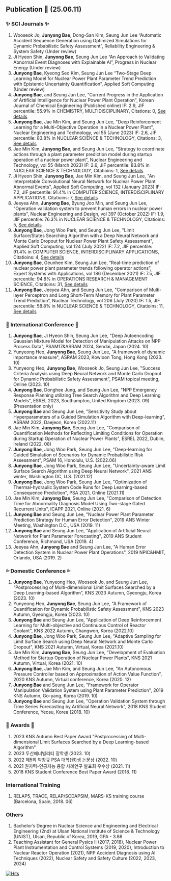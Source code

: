 ## Publication 👋 (25.06.11)
### ✨ SCI Journals ✨
1. Wooseok Jo, **Junyong Bae**, Dong-San Kim, Seung Jun Lee “Automatic Accident Sequence Generation using Optimized Simulations for Dynamic Probabilistic Safety Assessment”, Reliability Engineering & System Safety (Under review)
2. Ji Hyeon Shin, **Junyong Bae**, Seung Jun Lee “An Approach to Validating Abnormal Event Diagnoses with Explainable AI”, Progress in Nuclear Energy (Under review)
3. **Junyong Bae**, Kyeong Seo Kim, Seung Jun Lee “Two-Stage Deep Learning Model for Nuclear Power Plant Parameter Trend Prediction with Epistemic Uncertainty Quantification”, Applied Soft Computing (Under review)
4. **Junyong Bae**, and Seung Jun Lee, "Current Progress in the Application of Artificial Intelligence for Nuclear Power Plant Operation", Korean Journal of Chemical Engineering (Published online) IF: 2.9, JIF percentile: 55.9% in CHEMISTRY, MULTIDISCIPLINARY, Citations: 0, [See details](https://doi.org/10.1007/s11814-024-00246-7)
5. **Junyong Bae**, Jae Min Kim, and Seung Jun Lee, "Deep Reinforcement Learning for a Multi-Objective Operation in a Nuclear Power Plant", Nuclear Engineering and Technology, vol 55 (June 2023) IF: 2.6, JIF percentile: 83.8% in NUCLEAR SCIENCE & TECHNOLOGY, Citations: 3, [See details](https://doi.org/10.1016/j.net.2023.06.009)
6. Jae Min Kim, **Junyong Bae**, and Seung Jun Lee, "Strategy to coordinate actions through a plant parameter prediction model during startup operation of a nuclear power plant", Nuclear Engineering and Technology, vol 55 (March 2023) IF: 2.6, JIF percentile: 83.8% in NUCLEAR SCIENCE & TECHNOLOGY, Citatioins: 1, [See details](https://doi.org/10.1016/j.net.2022.11.012)
7. Ji Hyeon Shin, **Junyong Bae**, Jae Min Kim, and Seung Jun Lee, "An Interpretable Convolutional Neural Network for Nuclear Power Plant Abnormal Events", Applied Soft Computing, vol 132 (January 2023) IF: 7.2, JIF percentile: 91.4% in COMPUTER SCIENCE, INTERDISCIPLINARY APPLICATIONS, Citatioins: 7, [See details](https://doi.org/10.1016/j.asoc.2022.109792)
8. Jeeyea Ahn, **Junyong Bae**, Byung Joo Min, and Seung Jun Lee, "Operation validation system to prevent human errors in nuclear power plants", Nuclear Engineering and Design, vol 397 (October 2022) IF: 1.9, JIF percentile: 76.3% in NUCLEAR SCIENCE & TECHNOLOGY, Citatioins: 5, [See details](https://doi.org/10.1016/j.nucengdes.2022.111949)
9. **Junyong Bae**, Jong Woo Park, and Seung Jun Lee, "Limit Surface/States Searching Algorithm with a Deep Neural Network and Monte Carlo Dropout for Nuclear Power Plant Safety Assessment", Applied Soft Computing, vol 124 (July 2022) IF: 7.2, JIF percentile: 91.4% in COMPUTER SCIENCE, INTERDISCIPLINARY APPLICATIONS, Citatioins: 4, [See details](https://doi.org/10.1016/j.asoc.2022.109007)
10. **Junyong Bae**, Geunhee Kim, Seung Jun Lee, “Real-time prediction of nuclear power plant parameter trends following operator actions”, Expert Systems with Applications, vol 186 (December 2021) IF: 7.5, JIF percentile: 94.8% in OPERATIONS RESEARCH & MANAGEMENT SCIENCE, Citatioins: 31, [See details](https://doi.org/10.1016/j.eswa.2021.115848)
11. **Junyong Bae**, Jeeyea Ahn, and Seung Jun Lee, "Comparison of Multi-layer Perceptron and Long Short-Term Memory for Plant Parameter Trend Prediction”, Nuclear Technology, vol 206 (July 2020) IF: 1.5, JIF percentile: 58.8% in NUCLEAR SCIENCE & TECHNOLOGY, Citatioins: 11, [See details](https://doi.org/10.1080/00295450.2019.1693215)
	
### 🌱 International Conference 🌱
1. **Junyong Bae**, Ji Hyeon Shin, Seung Jun Lee, "Deep Autoencoding Gaussian Mixture Model for Detection of Manipulation Attacks on NPP Process Data", PSAM17&ASRAM 2024, Sendai, Japan (2024. 10)
2. Yunyeong Heo, **Junyong Bae**, Seung Jun Lee, "A framework of dynamic importance measure", ASRAM 2023, Kowloon Tong, Hong Kong (2023. 10)
3. Yunyeong Heo, **Junyong Bae**, Wooseok Jo, Seung Jun Lee, "Success Criteria Analysis using Deep Neural Network and Monte Carlo Dropout for Dynamic Probabilistic Safety Assessment", PSAM topical meeting, Online (2023. 10)
4. **Junyong Bae**, Donghee Jung, and Seung Jun Lee, "NPP Emergency Response Planning utilizing Tree Search Algorithm and Deep Learning Models", ESREL 2023, Southampton, United Kingdom (2023. 09) (Presentation only)
5. **Junyong Bae** and Seung Jun Lee, "Sensitivity Study about Hyperparameters of a Guided Simulation Algorithm with Deep-learning", ASRAM 2022, Daejeon, Korea (2022.11)
6. Jae Min Kim, **Junyong Bae**, Seung Jun Lee, "Comparison of Quantification Methods for Reflecting Limiting Conditions for Operation during Startup Operation of Nuclear Power Plants", ESREL 2022, Dublin, Ireland (2022. 08)
7. **Junyong Bae**, Jong Woo Park, Seung Jun Lee, "Deep-learning for Guided Simulation of Scenarios for Dynamic Probabilistic Risk Assessment", PSAM 16, Honolulu, U.S. (2022.06)
8. **Junyong Bae**, Jong Woo Park, Seung Jun Lee, "Uncertainty-aware Limit Surface Search Algorithm using Deep Neural Network", 2021 ANS winter, Washington DC, U.S. (2021.12)
9. **Junyong Bae**, Jong Woo Park, Seung Jun Lee, "Optimization of Thermal-hydraulic System Code Runs for Deep Learning-based Consequence Prediction", PSA 2021, Online (2021.11)
10. Jae Min Kim, **Junyong Bae**, Seung Jun Lee, "Comparison of Detection Time for Abnormality Diagnosis Model Using Two-stage Gated Recurrent Units", ICAPP 2021, Online (2021. 6)
11. **Junyong Bae** and Seung Jun Lee, "Nuclear Power Plant Parameter Prediction Strategy for Human Error Detection", 2019 ANS Winter Meeting, Washington D.C., USA (2019. 11)
12. **Junyong Bae** and Seung Jun Lee, "Application of Artificial Neural Network for Plant Parameter Forecasting", 2019 ANS Student Conference, Richmond, USA (2019. 4)
13. Jeeyea Ahn, **Junyong Bae** and Seung Jun Lee, "A Human Error Detection System in Nuclear Power Plant Operations", 2019 NPIC&HMIT, Orlando, USA (2019. 2)

### :sweat_drops: Domestic Conference :sweat_drops:
1.	**Junyong Bae**, Yunyeong Heo, Wooseok Jo, and Seung Jun Lee, “Postprocessing of Multi-dimensional Limit Surfaces Searched by a Deep Learning-based Algorithm”, KNS 2023 Autumn, Gyeongju, Korea (2023. 10)
2.	Yunyeong Heo, **Junyong Bae**, Seung Jun Lee, "A Framework of Quantification for Dynamic Probabilistic Safety Assessment", KNS 2023 Autumn, Gyeongju, Korea (2023. 10)
3.	**Junyong Bae** and Seung Jun Lee, "Application of Deep Reinforcement Learning for Multi-objective and Continuous Control of Reactor Coolant", KNS 2022 Autumn, Changwon, Korea (2022.10)
4.	**Junyong Bae**, Jong Woo Park, Seung Jun Lee, "Adaptive Sampling for Limit Surface Search using Deep Neural Network and Monte Carlo Dropout", KNS 2021 Autumn, Virtual, Korea (2021.10)
5.	Jae Min Kim, **Junyong Bae**, Seung Jun Lee, "Development of Evaluation Method for Startup Operation of Nuclear Power Plants", KNS 2021 Autumn, Virtual, Korea (2021. 10)
6.	**Junyong Bae**, Jae Min Kim, and Seung Jun Lee, "An Autonomous Pressure Controller based on Approximation of Action Value Function", 2020 KNS Autumn, Virtual conference, Korea (2020. 12)
7.	**Junyong Bae** and Seung Jun Lee, "Framework for Operator Manipulation Validation System using Plant Parameter Prediction", 2019 KNS Autumn, Go-yang, Korea (2019. 10)
8.	**Junyong Bae** and Seung Jun Lee, "Operation Validation System through Time Series Forecasting by Artificial Neural Network", 2018 KNS Student Conference, Yeosu, Korea (2018. 10)

### :pray: Awards :pray:
1. 2023 KNS Autumn Best Paper Award "Postprocessing of Multi-dimensional Limit Surfaces Searched by a Deep Learning-based Algorithm"
2. 2023 두산에너빌리티 장학생 (2023. 10)
3. 2022 제5회 박창규 PSA 대학(원)생 논문상 (2022. 10)
4. 2021 원자력-인공지능 융합 사례연구 발표회 우수상 (2021. 11)
5. 2018 KNS Student Conference Best Paper Award (2018. 11)

### International Training
1. RELAP5, TRACE, RELAP/SCDAPSIM, MARS-KS training course (Barcelona, Spain, 2018. 06)
### Others
1. Bachelor’s Degree in Nuclear Science and Engineering and Electrical Engineering (2nd) at Ulsan National Institute of Science & Technology (UNIST), Ulsan, Republic of Korea, 2019, GPA - 3.86
2. Teaching Assistant for General Pysics II (2017, 2018), Nuclear Power Plant Instrumentation and Control Systems (2019, 2020), Introduction to Nuclear Reactor Operation (2021), NPP Accident Diagnosis using AI Techniques (2022), Nuclear Safety and Safety Culture (2022, 2023, 2024)

[![Hits](https://hits.seeyoufarm.com/api/count/incr/badge.svg?url=https%3A%2F%2Fgithub.com%2FJunyongBae&count_bg=%2379C83D&title_bg=%23555555&icon=&icon_color=%23E7E7E7&title=hits&edge_flat=false)](https://hits.seeyoufarm.com)
